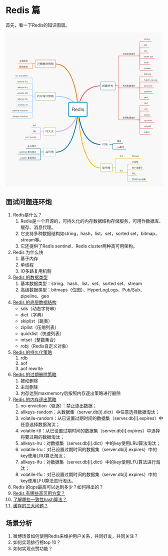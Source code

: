# Redis 篇

首先，看一下Redis的知识图谱。

![redis](../redis/img/redis.jpg)

## 面试问题连环炮
1. Redis是什么？
    1. Redis是一个开源的，可持久化的内存数据结构存储服务，可用作数据库、缓存、消息代理。
    2. 它支持多种数据结构如string，hash，list，set，sorted set，bitmap，stream等。
    3. 它还提供了Redis sentinel、Redis cluster两种高可用架构。
2. Redis 为什么快
    1. 基于内存
    2. 单线程
    3. IO多路复用机制
3. [Redis 的数据类型](../redis/redis-data-type.md)
   1. 基本数据类型：string、hash、list、set、sorted set、stream
   2. 高级数据类型：bitmaps（位图）、HyperLogLogs、Pub/Sub、pipeline、geo
4. [Redis 的底层数据结构](../redis/redis-data-structure.md)
   * sds（动态字符串）
   * dict（字典）
   * skiplist（跳表）
   * ziplist（压缩列表）
   * quicklist（快速列表）
   * intset（整数集合）
   * robj（Redis自定义对象）
5. [Redis 的持久化策略](../redis/redis-persistence.md)
   1. rdb
   2. aof
   3. aof rewrite
6. [Redis 的过期删除策略](../redis/redis-expire-delete.md)
   1. 被动删除
   2. 主动删除
   3. 内存达到maxmemory后按照内存逐出策略进行删除
7. [Redis 的内存逐出策略](../redis/redis-enviction.md)
    1. no-enviction（驱逐）：禁止逐出数据；
    2. allkeys-random：从数据集（server.db[i].dict）中任意选择数据淘汰；
    3. volatile-random：从已设置过期时间的数据集（server.db[i].expires）中任意选择数据淘汰；
    4. volatile-ttl：从已设置过期时间的数据集（server.db[i].expires）中选择将要过期的数据淘汰；
    5. allkeys-lru：对数据集（server.db[i].dict）中的key使用LRU算法淘汰；
    6. volatile-lru：对已设置过期时间的数据集（server.db[i].expires）中的key使用LRU算法淘汰；
    7. allkeys-lfu：对数据集（server.db[i].dict）中的key使用LFU算法进行淘汰；
    8. volatile-lfu：对已设置过期时间的数据集（server.db[i].expires）中的key使用LFU算法进行淘汰。
8. Redis 的qps最高可以达到多少？如何得出的？
9. [Redis 有哪些高可用方案？](../redis/redis-ha.md)
10. [了解哪些一致性hash算法？](../redis/#一致性hash算法)
11. [缓存的三大问题？](../redis/#缓存的三大问题)
## 场景分析
1. 微博场景如何使用Redis来维护用户关系，共同好友，共同关注？
2. 如何实现排行榜top 10？
3. 如何实现点赞功能？
